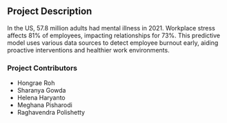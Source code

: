 <html>
<head>
    <title>Project Description</title>
</head>
<body>

<h2>Project Description</h2>

<p>In the US, 57.8 million adults had mental illness in 2021. Workplace stress affects 81% of employees, impacting relationships for 73%. This predictive model uses various data sources to detect employee burnout early, aiding proactive interventions and healthier work environments.</p>

<h3>Project Contributors</h3>
<ul>
    <li>Hongrae Roh</li>
    <li>Sharanya Gowda</li>
    <li>Helena Haryanto</li>
    <li>Meghana Pisharodi</li>
    <li>Raghavendra Polishetty</li>
</ul>
